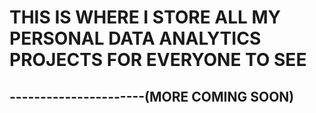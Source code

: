 # **THIS IS WHERE I STORE ALL MY PERSONAL DATA ANALYTICS PROJECTS FOR EVERYONE TO SEE**
## ----------------------(MORE COMING SOON)

